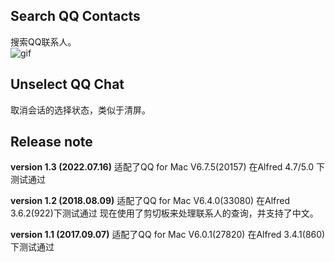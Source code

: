 ## Search QQ Contacts
搜索QQ联系人。  
![gif](gif/0.gif?raw=true)

## Unselect QQ Chat
取消会话的选择状态，类似于清屏。

## Release note
**version 1.3 (2022.07.16)**
适配了QQ for Mac V6.7.5(20157)
在Alfred 4.7/5.0 下测试通过

**version 1.2 (2018.08.09)**
适配了QQ for Mac V6.4.0(33080)
在Alfred 3.6.2(922)下测试通过
现在使用了剪切板来处理联系人的查询，并支持了中文。

**version 1.1 (2017.09.07)**
适配了QQ for Mac V6.0.1(27820)
在Alfred 3.4.1(860)下测试通过

